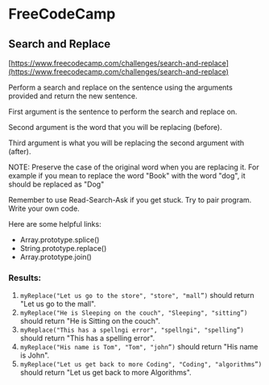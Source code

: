 # FreeCodeCamp
## Search and Replace 

[https://www.freecodecamp.com/challenges/search-and-replace](https://www.freecodecamp.com/challenges/search-and-replace)

Perform a search and replace on the sentence using the arguments provided and return the new sentence.

First argument is the sentence to perform the search and replace on.

Second argument is the word that you will be replacing (before).

Third argument is what you will be replacing the second argument with (after).

NOTE: Preserve the case of the original word when you are replacing it. For example if you mean to replace the word "Book" with the word "dog", it should be replaced as "Dog"

Remember to use Read-Search-Ask if you get stuck. Try to pair program. Write your own code.

Here are some helpful links:

* Array.prototype.splice()
* String.prototype.replace()
* Array.prototype.join()

### Results:
1. `myReplace("Let us go to the store", "store", "mall”)` should return "Let us go to the mall".
2. `myReplace("He is Sleeping on the couch", "Sleeping", "sitting”)` should return "He is Sitting on the couch".
3. `myReplace("This has a spellngi error", "spellngi", "spelling”)` should return "This has a spelling error".
4. `myReplace("His name is Tom", "Tom", "john”)` should return "His name is John".
5. `myReplace("Let us get back to more Coding", "Coding", "algorithms”)` should return "Let us get back to more Algorithms".